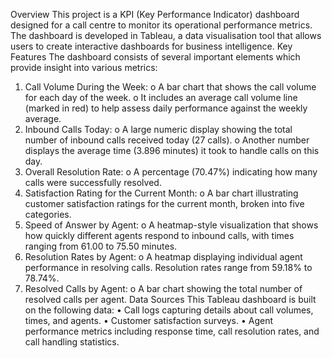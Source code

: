 Overview
This project is a KPI (Key Performance Indicator) dashboard designed for a call centre to monitor its operational performance metrics. The dashboard is developed in Tableau, a data visualisation tool that allows users to create interactive dashboards for business intelligence.
Key Features
The dashboard consists of several important elements which provide insight into various metrics:
1.	Call Volume During the Week:
o	A bar chart that shows the call volume for each day of the week.
o	It includes an average call volume line (marked in red) to help assess daily performance against the weekly average.
2.	Inbound Calls Today:
o	A large numeric display showing the total number of inbound calls received today (27 calls).
o	Another number displays the average time (3.896 minutes) it took to handle calls on this day.
3.	Overall Resolution Rate:
o	A percentage (70.47%) indicating how many calls were successfully resolved.
4.	Satisfaction Rating for the Current Month:
o	A bar chart illustrating customer satisfaction ratings for the current month, broken into five categories.
5.	Speed of Answer by Agent:
o	A heatmap-style visualization that shows how quickly different agents respond to inbound calls, with times ranging from 61.00 to 75.50 minutes.
6.	Resolution Rates by Agent:
o	A heatmap displaying individual agent performance in resolving calls. Resolution rates range from 59.18% to 78.74%.
7.	Resolved Calls by Agent:
o	A bar chart showing the total number of resolved calls per agent.
Data Sources
This Tableau dashboard is built on the following data:
•	Call logs capturing details about call volumes, times, and agents.
•	Customer satisfaction surveys.
•	Agent performance metrics including response time, call resolution rates, and call handling statistics.
